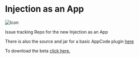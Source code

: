 # Injection as an App

![Icon](http://johnholdsworth.com/menu.gif)

Issue tracking Repo for the new Injection as an App

There is also the source and jar for a basic AppCode plugin [here](https://raw.githubusercontent.com/johnno1962/InjectionApp/master/InjectionAppCode/Injection.jar)

To download the beta [click here.](http://johnholdsworth.com/injection.html)

